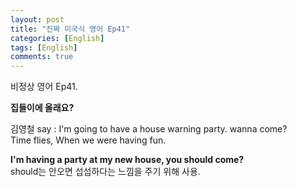 ```yaml
---
layout: post
title: "진짜 미국식 영어 Ep41"
categories: [English]
tags: [English]
comments: true
---
```


비정상 영어 Ep41.

<b>집들이에 올래요?</b>

김영철 say : I'm going to have a house warning party. wanna come? <br> 
Time flies, When we were having fun. 

<b>I'm having a party at my new house, you should come?</b> <br>
should는 안오면 섭섭하다는 느낌을 주기 위해 사용. 
